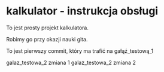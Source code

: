 # kalkulator - instrukcja obsługi

To jest prosty projekt kalkulatora.

Robimy go przy okazji nauki gita.

To jest pierwszy commit, który ma trafić na gałąź_testową_1

galaz_testowa_2 zmiana 1
galaz_testowa_2 zmiana 2
